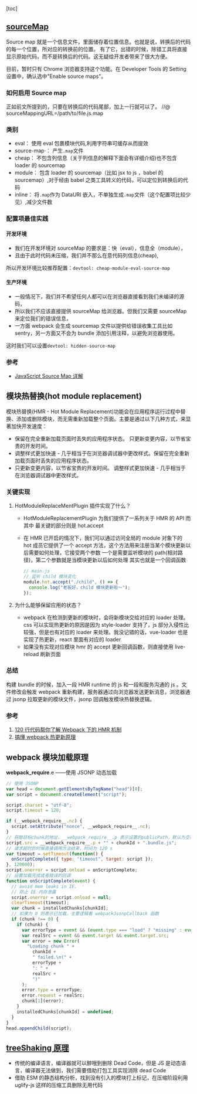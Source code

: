 [toc]

## [sourceMap](https://juejin.cn/post/6969748500938489892#heading-3)

Source map 就是一个信息文件，里面储存着位置信息。也就是说，转换后的代码的每一个位置，所对应的转换前的位置。
有了它，出错的时候，除错工具将直接显示原始代码，而不是转换后的代码。这无疑给开发者带来了很大方便。

目前，暂时只有 Chrome 浏览器支持这个功能。在 Developer Tools 的 Setting 设置中，确认选中"Enable source maps"。

### 如何启用 Source map

正如前文所提到的，只要在转换后的代码尾部，加上一行就可以了。
//@ sourceMappingURL=/path/to/file.js.map

### 类别

- eval： 使用 eval 包裹模块代码,利用字符串可缓存从而提效
- source-map·： 产生`.map`文件
- cheap： 不包含列信息（关于列信息的解释下面会有详细介绍)也不包含 loader 的 sourcemap
- module： 包含 loader 的 sourcemap（比如 jsx to js ，babel 的 sourcemap）,对于经由 babel 之类工具转义的代码，可以定位到转换后的代码
- inline： 将`.map`作为 DataURI 嵌入，不单独生成`.map`文件（这个配置项比较少见）,减少文件数

### 配置项最佳实践

#### 开发环境

- 我们在开发环境对 sourceMap 的要求是：快（eval），信息全（module），
- 且由于此时代码未压缩，我们并不那么在意代码列信息(cheap),

所以开发环境比较推荐配置：`devtool: cheap-module-eval-source-map`

#### 生产环境

- 一般情况下，我们并不希望任何人都可以在浏览器直接看到我们未编译的源码，
- 所以我们不应该直接提供 sourceMap 给浏览器。但我们又需要 sourceMap 来定位我们的错误信息，
- 一方面 webpack 会生成 sourcemap 文件以提供给错误收集工具比如 sentry，另一方面又不会为 bundle 添加引用注释，以避免浏览器使用。

这时我们可以设置`devtool: hidden-source-map`

### 参考

- [JavaScript Source Map 详解](https://www.ruanyifeng.com/blog/2013/01/javascript_source_map.html)

## 模块热替换(hot module replacement)

模块热替换(HMR - Hot Module Replacement)功能会在应用程序运行过程中替换、添加或删除模块，而无需重新加载整个页面。主要是通过以下几种方式，来显著加快开发速度：

- 保留在完全重新加载页面时丢失的应用程序状态。
  只更新变更内容，以节省宝贵的开发时间。
- 调整样式更加快速 - 几乎相当于在浏览器调试器中更改样式。保留在完全重新加载页面时丢失的应用程序状态。
- 只更新变更内容，以节省宝贵的开发时间。
  调整样式更加快速 - 几乎相当于在浏览器调试器中更改样式。

### 关键实现

1. HotModuleReplaceMentPlugin 插件实现了什么？

   - HotModuleReplacementPlugin 为我们提供了一系列关于 HMR 的 API 而其中 最关键的部分则是 hot.accept

   - 在 HMR 已开启的情况下，我们可以通过访问全局的 module 对象下的 hot 成员它提供了一个 accept 方法，这个方法用来注册当某个模块更新以后需要如何处理，它接受两个参数 一个是需要监听模块的 path(相对路径)，第二个参数就是当模块更新以后如何处理 其实也就是一个回调函数

     ```js
     // main.js
     // 监听 child 模块变化
     module.hot.accept("./child", () => {
       console.log("老板好，child 模块更新啦～");
     });
     ```

2. 为什么能够保留应用的状态？

   - webpack 在检测到更新的模块时，会将新模块交给对应的 loader 处理。css 可以实现热更新的原因是因为 style-loader 支持了，js 部分入侵性比较强，但是也有对应的 loader 来处理。我没记错的话，vue-loader 也是实现了热更新，react 里面有对应的 loader
   - 如果没有实现对应模块 hmr 的 accept 更新回调函数，则直接使用 live-reload 刷新页面

### 总结

构建 bundle 的时候，加入一段 HMR runtime 的 js 和一段和服务沟通的 js 。文件修改会触发 webpack 重新构建，服务器通过向浏览器发送更新消息，浏览器通过 jsonp 拉取更新的模块文件，jsonp 回调触发模块热替换逻辑。

### 参考

1. [120 行代码帮你了解 Webpack 下的 HMR 机制](https://juejin.cn/post/6973825927708934174#heading-8)
2. [搞懂 webpack 热更新原理](https://github.com/careteenL/webpack-hmr)

## webpack 模块加载原理

**webpack_require**.e ——使用 JSONP 动态加载

```js
// 使用 JSONP
var head = document.getElementsByTagName("head")[0];
var script = document.createElement("script");

script.charset = "utf-8";
script.timeout = 120;

if (__webpack_require__.nc) {
  script.setAttribute("nonce", __webpack_require__.nc);
}
// 获取目标chunk的地址，__webpack_require__.p 表示设置的publicPath，默认为空串
script.src = __webpack_require__.p + "" + chunkId + ".bundle.js";
// 请求超时的时候直接调用方法结束，时间为 120 s
var timeout = setTimeout(function() {
  onScriptComplete({ type: "timeout", target: script });
}, 120000);
script.onerror = script.onload = onScriptComplete;
// 设置加载完成或者错误的回调
function onScriptComplete(event) {
  // avoid mem leaks in IE.
  // 防止 IE 内存泄露
  script.onerror = script.onload = null;
  clearTimeout(timeout);
  var chunk = installedChunks[chunkId];
  // 如果为 0 则表示已加载，主要逻辑看 webpackJsonpCallback 函数
  if (chunk !== 0) {
    if (chunk) {
      var errorType = event && (event.type === "load" ? "missing" : event.type);
      var realSrc = event && event.target && event.target.src;
      var error = new Error(
        "Loading chunk " +
          chunkId +
          " failed.\n(" +
          errorType +
          ": " +
          realSrc +
          ")"
      );
      error.type = errorType;
      error.request = realSrc;
      chunk[1](error);
    }
    installedChunks[chunkId] = undefined;
  }
}
head.appendChild(script);
```

## [treeShaking 原理](https://segmentfault.com/a/1190000022194321)

- 传统的编译语言，编译器就可以醉哦到删除 Dead Code，但是 JS 是动态语言，编译器无法做到，我们需要借助打包工具实现消除 dead Code
- 借助 ESM 的静态结构分析，找到没有引入的模块打上标记，在压缩阶段利用 uglify-js 这样的压缩工具删除无用代码
